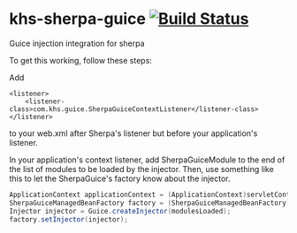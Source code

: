 khs-sherpa-guice [![Build Status](https://travis-ci.org/in-the-keyhole/khs-sherpa-guice.svg?branch=master)](https://travis-ci.org/in-the-keyhole/khs-sherpa-guice)
================

Guice injection integration for sherpa

To get this working, follow these steps:

Add 

	<listener>
	    <listener-class>com.khs.guice.SherpaGuiceContextListener</listener-class>
	</listener>

to your web.xml after Sherpa's listener but before your application's listener.

In your application's context listener, add SherpaGuiceModule to the end of the list of modules to be loaded by the injector. Then, use something like this to let the SherpaGuice's factory know about the injector.

```java
ApplicationContext applicationContext = (ApplicationContext)servletContext.getAttribute(GenericApplicationContext.SHERPA_APPLICATION_CONTEXT_ATTRIBUTE);
SherpaGuiceManagedBeanFactory factory = (SherpaGuiceManagedBeanFactory) applicationContext.getManagedBeanFactory();
Injector injector = Guice.createInjector(modulesLoaded);
factory.setInjector(injector);
```

